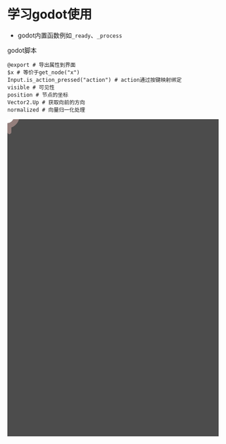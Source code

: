 # 学习godot使用

- godot内置函数例如`_ready`、`_process`

godot脚本

```
@export # 导出属性到界面
$x # 等价于get_node("x")
Input.is_action_pressed("action") # action通过按键映射绑定
visible # 可见性
position # 节点的坐标
Vector2.Up # 获取向前的方向
normalized # 向量归一化处理
```

![day01.gif](./day01.gif)

